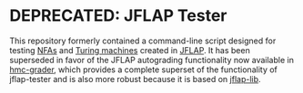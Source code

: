 # DEPRECATED: JFLAP Tester

This repository formerly contained a command-line script designed for
testing [NFAs][nfa] and [Turing machines][turing] created in [JFLAP].
It has been superseded in favor of the JFLAP autograding functionality
now available in [hmc-grader], which provides a complete superset of
the functionality of jflap-tester and is also more robust because it
is based on [jflap-lib].

[hmc-grader]: https://github.com/CSGreater-Developers/HMC-Grader
[jflap-lib]: https://github.com/raxod502/jflap-lib
[jflap]: http://www.jflap.org/
[nfa]: https://en.wikipedia.org/wiki/Nondeterministic_finite_automaton
[turing]: https://en.wikipedia.org/wiki/Turing_machine
